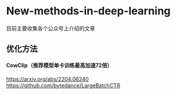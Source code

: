 # New-methods-in-deep-learning
目前主要收集各个公众号上介绍的文章  
## 优化方法
#### CowClip（推荐模型单卡训练最高加速72倍）
https://arxiv.org/abs/2204.06240
https://github.com/bytedance/LargeBatchCTR  
